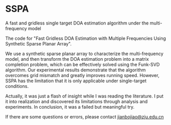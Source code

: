 # SSPA
A fast and gridless single target DOA estimation algorithm under the multi-frequency model

The code for "Fast Gridless DOA Estimation with Multiple Frequencies Using Synthetic Sparse Planar Array".

We use a synthetic sparse planar array to characterize the multi-frequency model, and then transform the DOA estimation problem into a matrix completion problem, which can be effectively solved using the Funk-SVD algorithm. Our experimental results demonstrate that the algorithm overcomes grid mismatch and greatly improves running speed. However, SSPA has the limitation that it is only applicable under single-target conditions.

Actually, it was just a flash of insight while I was reading the literature. I put it into realization and discovered its limitations through analysis and experiments. In conclusion, it was a failed but meaningful try.

If there are some questions or errors, please contact jianbojiao@zju.edu.cn
